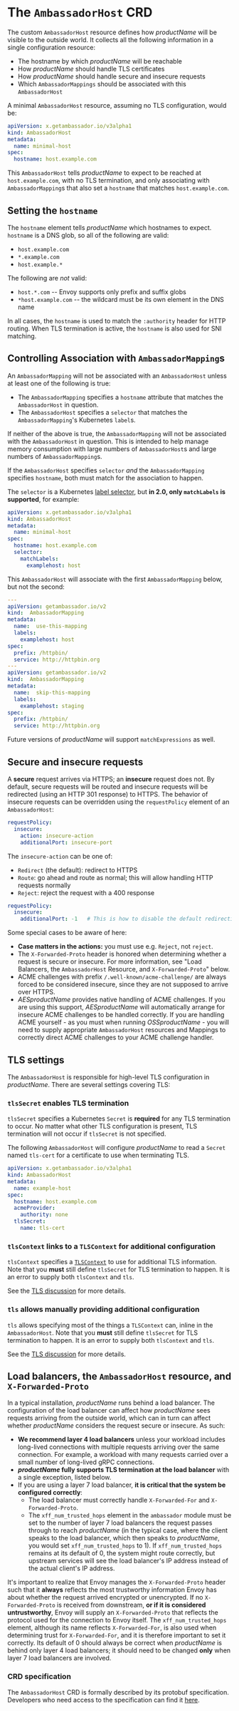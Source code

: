 # The `AmbassadorHost` CRD

The custom `AmbassadorHost` resource defines how $productName$ will be
visible to the outside world. It collects all the following information in a
single configuration resource:

* The hostname by which $productName$ will be reachable
* How $productName$ should handle TLS certificates
* How $productName$ should handle secure and insecure requests
* Which `AmbassadorMappings` should be associated with this `AmbassadorHost`

A minimal `AmbassadorHost` resource, assuming no TLS configuration, would be:

```yaml
apiVersion: x.getambassador.io/v3alpha1
kind: AmbassadorHost
metadata:
  name: minimal-host
spec:
  hostname: host.example.com
```

This `AmbassadorHost` tells $productName$ to expect to be reached at `host.example.com`,
with no TLS termination, and only associating with `AmbassadorMapping`s that also set a
`hostname` that matches `host.example.com`.

## Setting the `hostname`

The `hostname` element tells $productName$ which hostnames to expect. `hostname` is a DNS glob,
so all of the following are valid:

- `host.example.com`
- `*.example.com`
- `host.example.*`

The following are _not_ valid:

- `host.*.com` -- Envoy supports only prefix and suffix globs
- `*host.example.com` -- the wildcard must be its own element in the DNS name

In all cases, the `hostname` is used to match the `:authority` header for HTTP routing.
When TLS termination is active, the `hostname` is also used for SNI matching.

## Controlling Association with `AmbassadorMapping`s

An `AmbassadorMapping` will not be associated with an `AmbassadorHost` unless at least one of the following is true:

- The `AmbassadorMapping` specifies a `hostname` attribute that matches the `AmbassadorHost` in question.
- The `AmbassadorHost` specifies a `selector` that matches the `AmbassadorMapping`'s Kubernetes `label`s.

If neither of the above is true, the `AmbassadorMapping` will not be associated with the `AmbassadorHost` in 
question. This is intended to help manage memory consumption with large numbers of `AmbassadorHost`s and large
numbers of `AmbassadorMapping`s.

If the `AmbassadorHost` specifies `selector` _and_ the `AmbassadorMapping` specifies `hostname`, both must match
for the association to happen.

The `selector` is a Kubernetes [label selector](https://kubernetes.io/docs/reference/generated/kubernetes-api/v1.20/#labelselector-v1-meta), but **in 2.0, only `matchLabels` is supported**, for example:

```yaml
apiVersion: x.getambassador.io/v3alpha1
kind: AmbassadorHost
metadata:
  name: minimal-host
spec:
  hostname: host.example.com
  selector:
    matchLabels:
      examplehost: host
```

This `AmbassadorHost` will associate with the first `AmbassadorMapping` below, but not
the second:

```yaml
---
apiVersion: getambassador.io/v2
kind:  AmbassadorMapping
metadata:
  name:  use-this-mapping
  labels:
    examplehost: host
spec:
  prefix: /httpbin/
  service: http://httpbin.org
---
apiVersion: getambassador.io/v2
kind:  AmbassadorMapping
metadata:
  name:  skip-this-mapping
  labels:
    examplehost: staging
spec:
  prefix: /httpbin/
  service: http://httpbin.org
```

Future versions of $productName$ will support `matchExpressions` as well.

## Secure and insecure requests

A **secure** request arrives via HTTPS; an **insecure** request does not. By default, secure requests will be routed and insecure requests will be redirected (using an HTTP 301 response) to HTTPS. The behavior of insecure requests can be overridden using the `requestPolicy` element of an `AmbassadorHost`:

```yaml
requestPolicy:
  insecure:
    action: insecure-action
    additionalPort: insecure-port
```

The `insecure-action` can be one of:

* `Redirect` (the default): redirect to HTTPS
* `Route`: go ahead and route as normal; this will allow handling HTTP requests normally
* `Reject`: reject the request with a 400 response

```yaml
requestPolicy:
  insecure:
    additionalPort: -1   # This is how to disable the default redirection from 8080.
```

Some special cases to be aware of here:

* **Case matters in the actions:** you must use e.g. `Reject`, not `reject`.
* The `X-Forwarded-Proto` header is honored when determining whether a request is secure or insecure. For more information, see "Load Balancers, the `AmbassadorHost` Resource, and `X-Forwarded-Proto`" below.
* ACME challenges with prefix `/.well-known/acme-challenge/` are always forced to be considered insecure, since they are not supposed to arrive over HTTPS.
* $AESproductName$ provides native handling of ACME challenges. If you are using this support, $AESproductName$ will automatically arrange for insecure ACME challenges to be handled correctly. If you are handling ACME yourself - as you must when running $OSSproductName$ - you will need to supply appropriate `AmbassadorHost` resources and Mappings to correctly direct ACME challenges to your ACME challenge handler.

## TLS settings

The `AmbassadorHost` is responsible for high-level TLS configuration in $productName$. There are
several settings covering TLS:

### `tlsSecret` enables TLS termination

`tlsSecret` specifies a Kubernetes `Secret` is **required** for any TLS termination to occur. No matter what other TLS
configuration is present, TLS termination will not occur if `tlsSecret` is not specified.

The following `AmbassadorHost` will configure $productName$ to read a `Secret` named 
`tls-cert` for a certificate to use when terminating TLS.

```yaml
apiVersion: x.getambassador.io/v3alpha1
kind: AmbassadorHost
metadata:
  name: example-host
spec:
  hostname: host.example.com
  acmeProvider:
    authority: none
  tlsSecret:
    name: tls-cert
```

### `tlsContext` links to a `TLSContext` for additional configuration

`tlsContext` specifies a [`TLSContext`](#) to use for additional TLS information. Note that you **must** still 
define `tlsSecret` for TLS termination to happen. It is an error to supply both `tlsContext` and `tls`.

See the [TLS discussion](../tls) for more details.

### `tls` allows manually providing additional configuration

`tls` allows specifying most of the things a `TLSContext` can, inline in the `AmbassadorHost`. Note that you **must** still 
define `tlsSecret` for TLS termination to happen. It is an error to supply both `tlsContext` and `tls`.

See the [TLS discussion](../tls) for more details.

## Load balancers, the `AmbassadorHost` resource, and `X-Forwarded-Proto`

In a typical installation, $productName$ runs behind a load balancer. The
configuration of the load balancer can affect how $productName$ sees requests
arriving from the outside world, which can in turn can affect whether $productName$
considers the request secure or insecure. As such:

- **We recommend layer 4 load balancers** unless your workload includes
  long-lived connections with multiple requests arriving over the same
  connection. For example, a workload with many requests carried over a small
  number of long-lived gRPC connections.
- **$productName$ fully supports TLS termination at the load balancer** with a single exception, listed below.
- If you are using a layer 7 load balancer, **it is critical that the system be configured correctly**:
  - The load balancer must correctly handle `X-Forwarded-For` and `X-Forwarded-Proto`.
  - The `xff_num_trusted_hops` element in the `ambassador` module must be set to the number of layer 7 load balancers the request passes through to reach $productName$ (in the typical case, where the client speaks to the load balancer, which then speaks to $productName$, you would set `xff_num_trusted_hops` to 1). If `xff_num_trusted_hops` remains at its default of 0, the system might route correctly, but upstream services will see the load balancer's IP address instead of the actual client's IP address.

It's important to realize that Envoy manages the `X-Forwarded-Proto` header such that it **always** reflects the most trustworthy information Envoy has about whether the request arrived encrypted or unencrypted. If no `X-Forwarded-Proto` is received from downstream, **or if it is considered untrustworthy**, Envoy will supply an `X-Forwarded-Proto` that reflects the protocol used for the connection to Envoy itself. The `xff_num_trusted_hops` element, although its name reflects `X-Forwarded-For`, is also used when determining trust for `X-Forwarded-For`, and it is therefore important to set it correctly. Its default of 0 should always be correct when $productName$ is behind only layer 4 load balancers; it should need to be changed **only** when layer 7 load balancers are involved.

### CRD specification

The `AmbassadorHost` CRD is formally described by its protobuf specification. Developers who need access to the specification can find it [here](https://github.com/emissary-ingress/emissary/blob/master/api/getambassador.io/v2/Host.proto).
